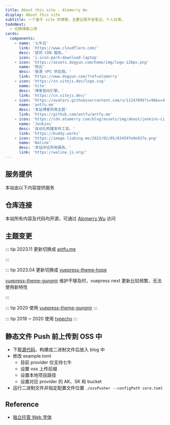 ```yaml
---
title: About this site - Alomerry Wu
display: About this site
subtitle: 一个基于 vite 的博客，主要记录开发笔记、个人日常。
todoNext:
  - 切换博客心得
cards:
  components:
    - name: '七牛云'
      link: 'https://www.cloudflare.com/'
      desc: '提供 CDN 服务。'
      icon: 'i-icon-park:download-laptop'
    - icon: 'https://assets.dogyun.com/home/img/logo-128px.png'
      name: '狗云'
      desc: '香港 VPS 供应商。'
      link: 'https://www.dogyun.com/?ref=alomerry'
    - icon: 'https://cn.vitejs.dev/logo.svg'
      name: 'Vite'
      desc: '博客驱动引擎。'
      link: 'https://cn.vitejs.dev/'
    - icon: 'https://avatars.githubusercontent.com/u/11247099?s=96&v=4'
      name: 'antfu.me'
      desc: '本站博客所用主题'
      link: 'https://github.com/antfu/antfu.me'
    - icon: 'https://cdn.alomerry.com/blog/assets/img/about/jenkins-ci.svg'
      name: 'Jenkins'
      desc: '自动化构建发布工具。'
      link: 'https://buddy.works'
    - icon: 'https://image.liubing.me/2023/02/05/834597e9e927e.png'
      name: 'Waline'
      desc: '本站评论所用服务。'
      link: 'https://waline.js.org/'
---
```


<!--
    - icon: 'https://cdn.alomerry.com/blog/assets/img/about/tencent-cvm.svg'
      name: '腾讯云'
      desc: '抢占式 CVM 供应商。'
      link: 'i-logos-active-campaign-icon saturate-0'
    - icon: 'https://vuepress.vuejs.org/hero.png'
      name: 'VuePress'
      desc: '博客驱动引擎。'
      link: 'https://vuepress.vuejs.org/zh/'
    - icon: 'https://cdn.alomerry.com/blog/assets/img/about/jenkins-ci.svg'
      name: 'Jenkins'
      desc: '自动化构建发布工具。'
      link: 'https://buddy.works'
    - icon: 'https://theme-hope.vuejs.press/logo.png'
      name: 'VuePress Theme Hope'
      desc: '本站博客所用主题'
      link: 'https://theme-hope.vuejs.press/zh/'
-->

## 服务提供

本站由以下内容提供服务

<DisplayCard :cards="frontmatter.cards['components']" />

## 仓库连接

本站所有内容及代码均开源，可通过 [Alomerry Wu](https://github.com/alomerry) 访问

## 主题变更

::: tip 2023.11 更新切换成 [antfu.me](https://github.com/antfu/antfu.me)

:::

::: tip 2023.04 更新切换成 [vuepress-theme-hope](https://github.com/vuepress-theme-hope/vuepress-theme-hope)

[vuepress-theme-gungnir](https://github.com/Renovamen/vuepress-theme-gungnir) 维护不够及时，vuepress next 更新比较频繁，无法使用新特性

:::

::: tip 2020 使用 [vuepress-theme-gungnir](https://github.com/Renovamen/vuepress-theme-gungnir)
:::

::: tip 2018 ~ 2020 使用 [typecho](https://typecho.org/)
:::

## 静态文件 Push 前上传到 OSS 中

- 下载[源代码](https://github.com/alomerry/ossPusher)，构建成二进制文件后放入 blog 中
- 修改 example.toml
  - 目前 provider 仅支持七牛
  - 设置 oss 上传前缀
  - 设置本地项目路径
  - 设置对应 provider 的 AK、SK 和 bucket
- 运行二进制文件并指定配置文件位置 `./ossPusher --configPath core.toml`

## Reference

- [独立托管 Web 字体](https://taoshu.in/web/self-host-font.html)
